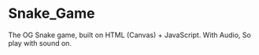 # Snake_Game
The OG Snake game, built on HTML (Canvas) + JavaScript.
With Audio, So play with sound on.
